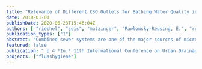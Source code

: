 ```yaml
---
title: "Relevance of Different CSO Outlets for Bathing Water Quality in a River System"
date: 2018-01-01
publishDate: 2020-06-23T15:46:04Z
authors: [ "riechel", "seis", "matzinger", "Pawlowsky-Reusing, E.", "rouault" ]
publication_types: ["1"]
abstract: "Combined sewer systems are one of the major sources of microbiological contamination in urban water bodies. However, identification of hotspots for pathogen emissions is not straightforward, especially in large and complex drainage systems. To determine the relevance of different CSO outlets for bathing water quality a simple tracer approach which uses wastewater volume as a proxy for pathogen emissions has been developed and tested for the city of Berlin, Germany. The approach reveals that the average wastewater ratio in CSO varies largely between different river outlets (0 to 15%). Hence, the outlets with the largest CSO volumes are not automatically the greatest wastewater emitters and assumed hotspots for pathogen contamination do not coincide with hydraulic hotspots. This is verified with own measurements that show enormous differences in pathogen concentrations between waste and stormwater of 4 orders of magnitude. As a result, wastewater which represents only 5% of the CSO volume contributes > 99% of the pathogen loadings to the river. The study highlights the relevance of wastewater volumes for the identification of point sources for the hygienic impairment of water bodies."
featured: false
publication: " p 4 *In:* 11th International Conference on Urban Drainage Modelling (UDM). Palermo, Italy. 23–26 Sep 2018"
projects: ["flusshygiene"]
---
```


